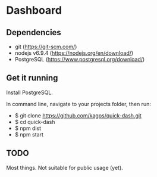 # Dashboard

## Dependencies
- git (https://git-scm.com/)
- nodejs v6.9.4 (https://nodejs.org/en/download/) 
- PostgreSQL (https://www.postgresql.org/download/)

## Get it running
Install PostgreSQL.

In command line, navigate to your projects folder, then run:
- $ git clone https://github.com/kagos/quick-dash.git
- $ cd quick-dash
- $ npm dist
- $ npm start

## TODO
Most things.  Not suitable for public usage (yet).
